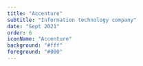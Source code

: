 ```yaml
---
title: "Accenture"
subtitle: "Information technology company"
date: "Sept 2021"
order: 6
iconName: "Accenture"
background: "#fff"
foreground: "#000"
---
```

